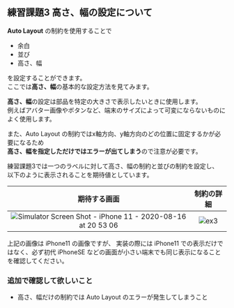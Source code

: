 ##  練習課題3 高さ、幅の設定について

**Auto Layout** の制約を使用することで

- 余白
- 並び
- 高さ、幅

を設定することができます。  
ここでは**高さ、幅**の基本的な設定方法を見てみます。

**高さ、幅**の設定は部品を特定の大きさで表示したいときに使用します。  
例えばアバター画像やボタンなど、端末のサイズによって可変にならないものによく使用します。

また、Auto Layout の制約ではx軸方向、y軸方向のどの位置に固定するかが必要になるため  
**高さ、幅を指定しただけではエラーが出てしまう**ので注意が必要です。

練習課題3では一つのラベルに対して高さ、幅の制約と並びの制約を設定し、  
以下のように表示されることを期待値としています。

| 期待する画面 | 制約の詳細 |
| :--------------: | :-----------: |
| ![Simulator Screen Shot - iPhone 11 - 2020-08-16 at 20 53 06](https://user-images.githubusercontent.com/31949692/90333744-2b0cbc00-e003-11ea-8892-7e550267aa8d.png) | ![ex3](https://user-images.githubusercontent.com/31949692/90333752-4e376b80-e003-11ea-912b-ed621f9d2f1b.png) |

上記の画像は iPhone11 の画像ですが、
実装の際には iPhone11 での表示だけではなく、必ず初代 iPhoneSE などの画面が小さい端末でも同じ表示になることを確認してください。

### 追加で確認して欲しいこと

- 高さ、幅だけの制約では Auto Layout のエラーが発生してしまうこと

